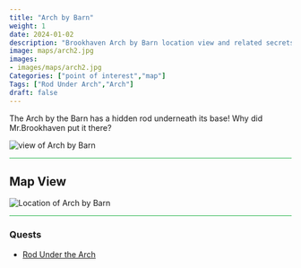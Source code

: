 ```yaml
---
title: "Arch by Barn"
weight: 1
date: 2024-01-02
description: "Brookhaven Arch by Barn location view and related secrets"
image: maps/arch2.jpg
images:
- images/maps/arch2.jpg
Categories: ["point of interest","map"]
Tags: ["Rod Under Arch","Arch"]
draft: false
--- 
```


The Arch by the Barn has a hidden rod underneath its base! Why did Mr.Brookhaven put it there?

![view of Arch by Barn](/images/maps/arch2.jpg)

<hr style="background-color: #28b44c" size=8>

## Map View

![Location of Arch by Barn](/images/maps/arch-by-barn.png)

<hr style="background-color: #28b44c" size=8>

### Quests

- [Rod Under the Arch](/lore/special_tools/#rod-under-the-arch)
